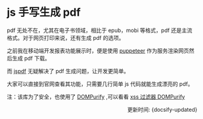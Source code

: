 # js 手写生成 pdf

pdf 无处不在，尤其在电子书领域，相比于 epub，mobi 等格式，pdf 还是主流格式。对于网页打印来说，还有生成 pdf 的选项。

之前我在移动端开发报表功能展示时，便是使用 [puppeteer](https://github.com/puppeteer/puppeteer) 作为服务渲染网页然后生成 pdf 下载。 

而 [jspdf](https://parall.ax/products/jspdf) 无疑解决了 pdf 生成问题，让开发更简单。

大家可以直接到官网查看其功能，只需要几行简单 js 代码就能生成漂亮的 pdf。


注：该库为了安全，也使用了 [DOMPurify](https://github.com/cure53/DOMPurify) ,可以看看 [xss 过滤器 DOMPurify](../security/dom-purify.md)

<div style="float: right">更新时间: {docsify-updated}</div>

